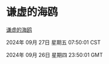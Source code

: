 # 谦虚的海鸥
[谦虚的海鸥](http://219.139.198.207:56308/qxdho/course/base/hotlink/index.php)

2024年 09月 27日 星期五 07:50:01 CST

2024年 09月 26日 星期四 23:50:01 GMT
